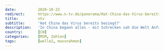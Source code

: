 ```yaml
---
date:          2020-10-23
redirect:      https://www.n-tv.de/panorama/Hat-China-das-Virus-bereits-besiegt-article22120325.html
title:         ntv
subtitle:      'Hat China das Virus bereits besiegt?'
description:   'In China begann alles - mit Schrecken sah die Welt Anfang des Jahres mit an, wie das Coronavirus die Millionenstadt Wuhan lahmlegte.  Die Pandemie war noch keine und erschien weit weg. Doch das Blatt hat sich gewendet: Während Europa unter der zweiten Welle ächzt, ist China auf dem Weg zurück zur Normalität. Wie kann das sein?'
country:       [CN]
categories:    [MSM, Zahlen]
tags:          [welle2, massnahmen]
---
```

